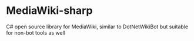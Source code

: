 MediaWiki-sharp
===============

C# open source library for MediaWiki, similar to DotNetWikiBot but suitable for non-bot tools as well
